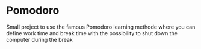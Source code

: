 # Pomodoro
Small project to use the famous Pomodoro learning methode where you can define work time and break time with the possibility to shut down the computer during the break 
